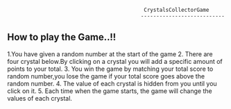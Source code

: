                                                 CrystalsCollectorGame 
                                               ---------------------------
 How to play the Game..!!
  ------------------------------
 1.You have given a random number at the start of the game
 2. There are four crystal below.By clicking on a crystal you will add a specific amount of points to your total.
3. You win the game by matching your total score to random number,you lose the game if your total score goes above the random number.
4. The value of each crystal is hidden from you until you click on it.
5. Each time when the game starts, the game will change the values of each crystal.

  
